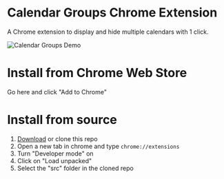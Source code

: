 # Calendar Groups Chrome Extension
A Chrome extension to display and hide multiple calendars with 1 click.

![Calendar Groups Demo](http://firstpersonsf.github.io/chrome-calendar-groups/demo.gif)

# Install from Chrome Web Store
Go here and click "Add to Chrome"

# Install from source
1. [Download](https://github.com/kambara/chrome-calendar-groups/archive/master.zip) or clone this repo
2. Open a new tab in chrome and type `chrome://extensions`
3. Turn "Developer mode" on
4. Click on "Load unpacked"
5. Select the "src" folder in the cloned repo
